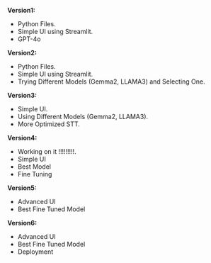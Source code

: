 **Version1:**
  - Python Files.
  - Simple UI using Streamlit.
  - GPT-4o

**Version2:**
  - Python Files.
  - Simple UI using Streamlit.
  - Trying Different Models (Gemma2, LLAMA3) and Selecting One.

**Version3:**
  - Simple UI.
  - Using Different Models (Gemma2, LLAMA3).
  - More Optimized STT.
    
**Version4:**
  - Working on it !!!!!!!!!.
  - Simple UI
  - Best Model
  - Fine Tuning

**Version5:**
  - Advanced UI
  - Best Fine Tuned Model

**Version6:**
  - Advanced UI
  - Best Fine Tuned Model
  - Deployment

